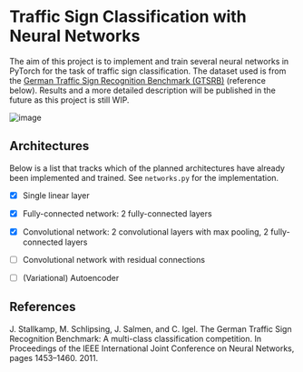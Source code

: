 # Traffic Sign Classification with Neural Networks

The aim of this project is to implement and train several neural networks in PyTorch for the task of traffic sign classification. The dataset used is from the [German Traffic Sign Recognition Benchmark (GTSRB)](https://benchmark.ini.rub.de/gtsrb_news.html) (reference below). Results and a more detailed description will be published in the future as this project is still WIP.

![image](https://user-images.githubusercontent.com/49451811/153862112-caf6b9e5-ffa2-4ce9-98dd-65aa347597fe.png)

## Architectures
Below is a list that tracks which of the planned architectures have already been implemented and trained. See `networks.py` for the implementation. 

- [x] Single linear layer
- [x] Fully-connected network: 2 fully-connected layers
- [x] Convolutional network: 2 convolutional layers with max pooling, 2 fully-connected layers
- [ ] Convolutional network with residual connections
- [ ] (Variational) Autoencoder


## References

J. Stallkamp, M. Schlipsing, J. Salmen, and C. Igel. The German Traffic Sign Recognition Benchmark: A multi-class classification competition. In Proceedings of the IEEE International Joint Conference on Neural Networks, pages 1453–1460. 2011.



